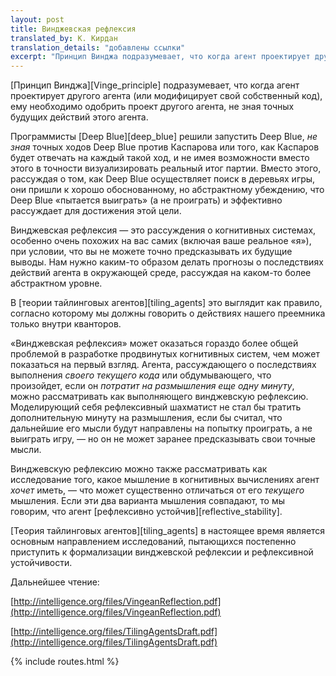 ```yaml
---
layout: post
title: Винджевская рефлексия
translated_by: К. Кирдан
translation_details: "добавлены ссылки"
excerpt: "Принцип Винджа подразумевает, что когда агент проектирует другого агента (или модифицирует свой собственный код), ему необходимо одобрить проект другого агента, не зная точных будущих действий этого агента."
---
```

[Принцип Винджа][Vinge_principle] подразумевает, что когда агент проектирует другого агента (или модифицирует свой собственный код), ему необходимо одобрить проект другого агента, не зная точных будущих действий этого агента.

Программисты [Deep Blue][deep_blue] решили запустить Deep Blue, _не зная_ точных ходов Deep Blue против Каспарова или того, как Каспаров будет отвечать на каждый такой ход, и не имея возможности вместо этого в точности визуализировать реальный итог партии. Вместо этого, рассуждая о том, как Deep Blue осуществляет поиск в деревьях игры, они пришли к хорошо обоснованному, но абстрактному убеждению, что Deep Blue «пытается выиграть» (а не проиграть) и эффективно рассуждает для достижения этой цели.

Винджевская рефлексия — это рассуждения о когнитивных системах, особенно очень похожих на вас самих (включая ваше реальное «я»), при условии, что вы не можете точно предсказывать их будущие выводы. Нам нужно каким-то образом делать прогнозы о последствиях действий агента в окружающей среде, рассуждая на каком-то более абстрактном уровне.

В [теории тайлинговых агентов][tiling_agents] это выглядит как правило, согласно которому мы должны говорить о действиях нашего преемника только внутри кванторов.

«Винджевская рефлексия» может оказаться гораздо более общей проблемой в разработке продвинутых когнитивных систем, чем может показаться на первый взгляд. Агента, рассуждающего о последствиях выполнения _своего текущего кода_ или обдумывающего, что произойдет, если он _потратит на размышления еще одну минуту_, можно рассматривать как выполняющего винджевскую рефлексию. Моделирующий себя рефлексивный шахматист не стал бы тратить дополнительную минуту на размышления, если бы считал, что дальнейшие его мысли будут направлены на попытку проиграть, а не выиграть игру, — но он не может заранее предсказывать свои точные мысли.

Винджевскую рефлексию можно также рассматривать как исследование того, какое мышление в когнитивных вычислениях агент _хочет_ иметь, — что может существенно отличаться от его _текущего_ мышления. Если эти два варианта мышления совпадают, то мы говорим, что агент [рефлексивно устойчив][reflective_stability].

[Теория тайлинговых агентов][tiling_agents] в настоящее время является основным направлением исследований, пытающихся постепенно приступить к формализации винджевской рефлексии и рефлексивной устойчивости.

Дальнейшее чтение:

[http://intelligence.org/files/VingeanReflection.pdf](http://intelligence.org/files/VingeanReflection.pdf)

[http://intelligence.org/files/TilingAgentsDraft.pdf](http://intelligence.org/files/TilingAgentsDraft.pdf)

{% include routes.html %}
